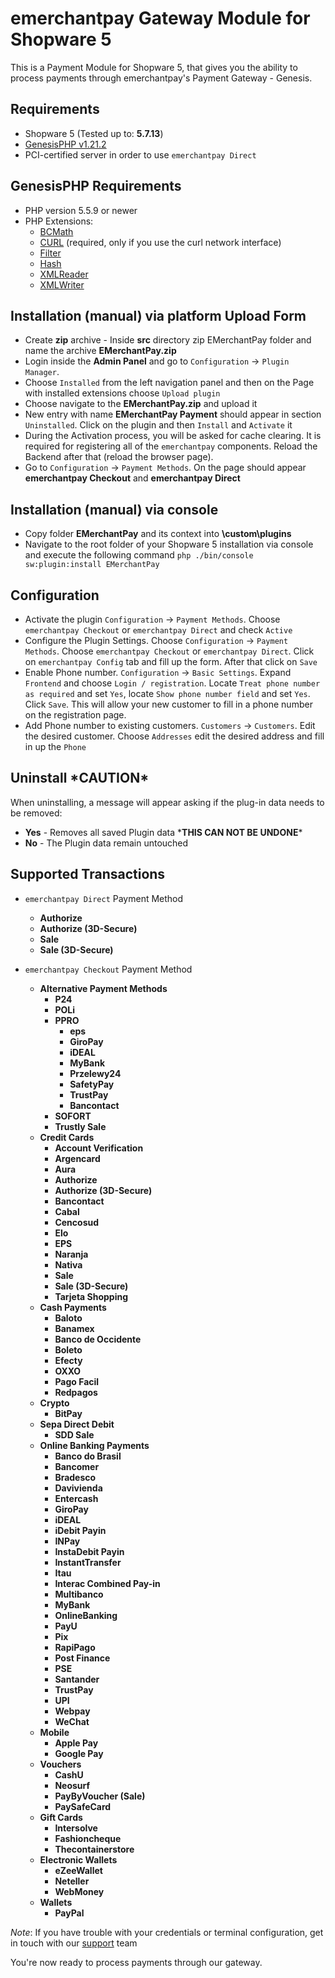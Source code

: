 emerchantpay Gateway Module for Shopware 5
=============================

This is a Payment Module for Shopware 5, that gives you the ability to process payments through emerchantpay's Payment Gateway - Genesis.

Requirements
------------

* Shopware 5 (Tested up to: __5.7.13__)
* [GenesisPHP v1.21.2](https://github.com/GenesisGateway/genesis_php/releases/tag/1.21.2)
* PCI-certified server in order to use ```emerchantpay Direct```

GenesisPHP Requirements
------------

* PHP version 5.5.9 or newer
* PHP Extensions:
    * [BCMath](https://php.net/bcmath)
    * [CURL](https://php.net/curl) (required, only if you use the curl network interface)
    * [Filter](https://php.net/filter)
    * [Hash](https://php.net/hash)
    * [XMLReader](https://php.net/xmlreader)
    * [XMLWriter](https://php.net/xmlwriter)

Installation (manual) via platform Upload Form
---------------------
* Create **zip** archive - Inside **src** directory zip EMerchantPay folder and name the archive **EMerchantPay.zip**
* Login inside the __Admin Panel__ and go to ```Configuration``` -> ```Plugin Manager```.
* Choose ```Installed``` from the left navigation panel and then on the Page with installed extensions choose ```Upload plugin```
* Choose navigate to the **EMerchantPay.zip** and upload it
* New entry with name **EMerchantPay Payment** should appear in section ```Uninstalled```. Click on the plugin and then ```Install``` and ```Activate``` it
* During the Activation process, you will be asked for cache clearing. It is required for registering all of the `emerchantpay` components. Reload the Backend after that (reload the browser page).
* Go to ```Configuration``` -> ```Payment Methods```. On the page should appear **emerchantpay Checkout** and **emerchantpay Direct**

Installation (manual) via console
---------------------
* Copy folder **EMerchantPay** and its context into **<Your Shopware root folder>\custom\plugins**
* Navigate to the root folder of your Shopware 5 installation via console and execute the following command 
    ```php ./bin/console sw:plugin:install EMerchantPay```

Configuration
---------------------
* Activate the plugin `Configuration` -> `Payment Methods`. Choose `emerchantpay Checkout` or `emerchantpay Direct` and check `Active`
* Configure the Plugin Settings. Choose `Configuration` -> `Payment Methods`. Choose `emerchantpay Checkout` or `emerchantpay Direct`. Click on `emerchantpay Config` tab and fill up the form. After that click on `Save`
* Enable Phone number. `Configuration` -> `Basic Settings`. Expand `Frontend` and choose `Login / registration`. Locate `Treat phone number as required` and set `Yes`, locate `Show phone number field` and set `Yes`. Click `Save`. This will allow your new customer to fill in a phone number on the registration page.
* Add Phone number to existing customers. `Customers` -> `Customers`. Edit the desired customer. Choose `Addresses` edit the desired address and fill in up the `Phone`

Uninstall \*CAUTION\*
---------------------
When uninstalling, a message will appear asking if the plug-in data needs to be removed:
* **Yes** - Removes all saved Plugin data \***THIS CAN NOT BE UNDONE**\*
* **No** - The Plugin data remain untouched

Supported Transactions
---------------------
* ```emerchantpay Direct``` Payment Method
	* __Authorize__
	* __Authorize (3D-Secure)__
	* __Sale__
	* __Sale (3D-Secure)__

* ```emerchantpay Checkout``` Payment Method
  * __Alternative Payment Methods__
    * __P24__
    * __POLi__
    * __PPRO__
      * __eps__
      * __GiroPay__
      * __iDEAL__
      * __MyBank__
      * __Przelewy24__
      * __SafetyPay__
      * __TrustPay__
      * __Bancontact__
    * __SOFORT__
    * __Trustly Sale__
  * __Credit Cards__
    * __Account Verification__
    * __Argencard__
    * __Aura__
    * __Authorize__
    * __Authorize (3D-Secure)__
    * __Bancontact__
    * __Cabal__
    * __Cencosud__
    * __Elo__
    * __EPS__
    * __Naranja__
    * __Nativa__
    * __Sale__
    * __Sale (3D-Secure)__
    * __Tarjeta Shopping__
  * __Cash Payments__
    * __Baloto__
    * __Banamex__
    * __Banco de Occidente__
    * __Boleto__
    * __Efecty__
    * __OXXO__
    * __Pago Facil__
    * __Redpagos__
  * __Crypto__
    * __BitPay__
  * __Sepa Direct Debit__
    * __SDD Sale__
  * __Online Banking Payments__
    * __Banco do Brasil__
    * __Bancomer__
    * __Bradesco__
    * __Davivienda__
    * __Entercash__
    * __GiroPay__
    * __iDEAL__
    * __iDebit Payin__
    * __INPay__
    * __InstaDebit Payin__
    * __InstantTransfer__
    * __Itau__
    * __Interac Combined Pay-in__
    * __Multibanco__
    * __MyBank__
    * __OnlineBanking__
    * __PayU__
    * __Pix__
    * __RapiPago__
    * __Post Finance__
    * __PSE__
    * __Santander__
    * __TrustPay__
    * __UPI__
    * __Webpay__
    * __WeChat__
  * __Mobile__
    * __Apple Pay__ 
    * __Google Pay__
  * __Vouchers__
    * __CashU__
    * __Neosurf__
    * __PayByVoucher (Sale)__
    * __PaySafeCard__
  * __Gift Cards__
    * __Intersolve__
    * __Fashioncheque__
    * __Thecontainerstore__
  * __Electronic Wallets__
    * __eZeeWallet__
    * __Neteller__
    * __WebMoney__
  * __Wallets__
    * __PayPal__

_Note_: If you have trouble with your credentials or terminal configuration, get in touch with our [support] team

You're now ready to process payments through our gateway.

[ModMan]: https://github.com/colinmollenhour/modman
[emerchantpay Payment Gateway - Magento Connect]: https://www.magentocommerce.com/magento-connect/catalog/product/view/id/31438/s/emerchantpay-payment-gateway/
[support]: mailto:tech-support@emerchantpay.net
